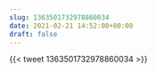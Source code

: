 ```yaml
---
slug: 1363501732978860034
date: 2021-02-21 14:52:00+00:00
draft: false
---
```


{{< tweet 1363501732978860034 >}}
